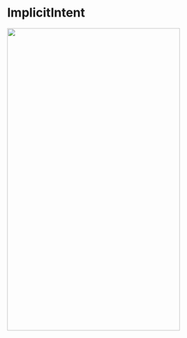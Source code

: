 # ImplicitIntent


<img src="https://user-images.githubusercontent.com/42689087/154417710-7d9259d5-842a-4d1a-a2cb-e87f3d5fa1e0.png" width=400 height=700> 


